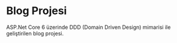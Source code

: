 # Blog Projesi

ASP.Net Core 6 üzerinde DDD (Domain Driven Design) mimarisi ile geliştirilen blog projesi.
